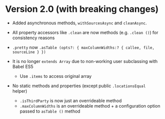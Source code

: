 # Version 2.0 (with breaking changes)

- Added asynchronous methods, `withSourcesAsync` and `cleanAsync`.

- All property accessors like `.clean` are now methods (e.g. `.clean ()`) for consistency reasons

- `.pretty` now `.asTable (opts?: { maxColumnWidths:? { callee, file, sourceLine } })`

- It is no longer `extends Array` due to non-working user subclassing with Babel ES5
    - Use `.items` to access original array

- No static methods and properties (except public `.locationsEqual` helper)
    - `.isThirdParty` is now just an overrideable method
    - `.maxColumnWidths` is an overrideable method + a configuration option passed to `asTable ()` method
